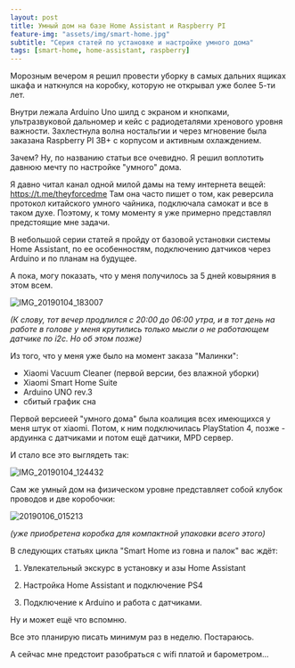 ```yaml
---
layout: post
title: Умный дом на базе Home Assistant и Raspberry PI
feature-img: "assets/img/smart-home.jpg"
subtitle: "Серия статей по установке и настройке умного дома"
tags: [smart-home, home-assistant, raspberry]
---
```


Морозным вечером я решил провести уборку в самых дальних ящиках шкафа и наткнулся на коробку, которую не открывал уже более 5-ти лет.

Внутри лежала Arduino Uno шилд с экраном и кнопками, ультразвуковой дальномер и кейс с радиодеталями хренового уровня важности. Захлестнула волна ностальгии и через мгновение была заказана Raspberry PI 3B+ с корпусом и активным охлаждением. 

Зачем? Ну, по названию статьи все очевидно. Я решил воплотить давнюю мечту по настройке "умного" дома.

Я давно читал канал одной милой дамы на тему интернета вещей: https://t.me/theyforcedme
Там она часто пишет о том, как реверсила протокол китайского умного чайника, подключала самокат и все в таком духе. Поэтому, к тому моменту я уже примерно представлял предстоящие мне задачи. 

В небольшой серии статей я пройду от базовой установки системы Home Assistant, по ее особенностям, подключению датчиков через Arduino и по планам на будущее. 

А пока, могу показать, что у меня получилось за 5 дней ковыряния в этом всем. 

![IMG_20190104_183007](https://i.imgur.com/ZGwTRNG.jpg)

_(К слову, тот вечер продлился с 20:00 до 06:00 утра, и в тот день на работе в голове у меня крутились только мысли о не работающем датчике по i2c. Но об этом позже)_

Из того, что у меня уже было на момент заказа "Малинки":
- Xiaomi Vacuum Cleaner (первой версии, без влажной уборки)
- Xiaomi Smart Home Suite
- Arduino UNO rev.3
- сбитый график сна

Первой версиеей "умного дома" была коалиция всех имеющихся у меня штук от xiaomi. Потом, к ним подключилась PlayStation 4, позже - ардуинка с датчиками и потом ещё датчики, MPD сервер. 

И стало все это выглядеть так:

![IMG_20190104_124432](https://i.imgur.com/yg9HBmo.png)

Сам же умный дом на физическом уровне представляет собой клубок проводов и две коробочки: 

![20190106_015213](https://i.imgur.com/ZAdA3x7.jpg)

_(уже приобретена коробка для компактной упаковки всего этого)_


В следующих статьях цикла "Smart Home из говна и палок" вас ждёт:

1) Увлекательный экскурс в установку и азы Home Assistant

2) Настройка Home Assistant и подключение PS4

3) Подключение к Arduino и работа с датчиками. 

Ну и может ещё что вспомню. 

Все это планирую писать минимум раз в неделю. Постараюсь. 

А сейчас мне предстоит разобраться с wifi платой и барометром...
